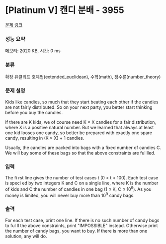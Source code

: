 # [Platinum V] 캔디 분배 - 3955 

[문제 링크](https://www.acmicpc.net/problem/3955) 

### 성능 요약

메모리: 2020 KB, 시간: 0 ms

### 분류

확장 유클리드 호제법(extended_euclidean), 수학(math), 정수론(number_theory)

### 문제 설명

<p>Kids like candies, so much that they start beating each other if the candies are not fairly distributed. So on your next party, you better start thinking before you buy the candies.</p>

<p>If there are K kids, we of course need K × X candies for a fair distribution, where X is a positive natural number. But we learned that always at least one kid looses one candy, so better be prepared with exactly one spare candy, resulting in (K × X) + 1 candies. </p>

<p>Usually, the candies are packed into bags with a fixed number of candies C. We will buy some of these bags so that the above constraints are ful lled.</p>

### 입력 

 <p>The fi rst line gives the number of test cases t (0 < t < 100). Each test case is speci ed by two integers K and C on a single line, where K is the number of kids and C the number of candies in one bag (1 ≤ K, C ≤ 10<sup>9</sup>). As you money is limited, you will never buy more than 10<sup>9</sup> candy bags.</p>

### 출력 

 <p>For each test case, print one line. If there is no such number of candy bugs to ful ll the above constraints, print "IMPOSSIBLE" instead. Otherwise print the number of candy bags, you want to buy. If there is more than one solution, any will do.</p>

